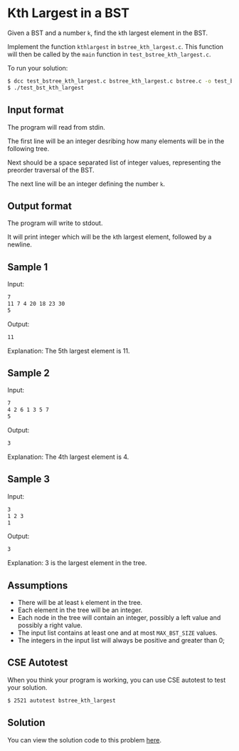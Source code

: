 # Kth Largest in a BST

Given a BST and a number `k`, find the `k`th largest element in the BST.

Implement the function `kthlargest` in `bstree_kth_largest.c`. This function will then be called by the `main` function in `test_bstree_kth_largest.c`.

To run your solution:

```bash
$ dcc test_bstree_kth_largest.c bstree_kth_largest.c bstree.c -o test_bstree_kth_largest
$ ./test_bst_kth_largest
```

## Input format

The program will read from stdin.

The first line will be an integer desribing how many elements will be in the following tree.

Next should be a space separated list of integer values, representing the preorder traversal of the BST.

The next line will be an integer defining the number `k`.

## Output format

The program will write to stdout.

It will print integer which will be the `k`th largest element, followed by a newline.

## Sample 1

Input:

```bash
7
11 7 4 20 18 23 30
5
```

Output:

```bash
11
```

Explanation: The 5th largest element is 11.

## Sample 2

Input:

```bash
7
4 2 6 1 3 5 7
5
```

Output:

```bash
3
```

Explanation: The 4th largest element is 4.

## Sample 3

Input:

```bash
3
1 2 3
1
```

Output:

```bash
3
```

Explanation: 3 is the largest element in the tree.

## Assumptions

- There will be at least `k` element in the tree.
- Each element in the tree will be an integer.
- Each node in the tree will contain an integer, possibly a left value and possibly a right value.
- The input list contains at least one and at most `MAX_BST_SIZE` values.
- The integers in the input list will always be positive and greater than 0;

## CSE Autotest

When you think your program is working, you can use CSE autotest to test your solution.

```bash 
$ 2521 autotest bstree_kth_largest
```

## Solution

You can view the solution code to this problem [here](https://github.com/dqna64/comp2521-revision-session/blob/main/problems/bstree_kth_largest/solution/bstree_kth_largest.c).
